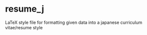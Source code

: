 # resume_j
LaTeX style file for formatting given data into a japanese curriculum vitae/resume style
